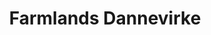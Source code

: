 ---
title: "Farmlands Dannevirke"
url: /dannevirke/farmlands-dannevirke/
shop: Landwirtschaftlich
---